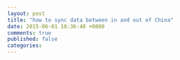 ```yaml
---
layout: post
title: "how to sync data between in and out of China"
date: 2015-06-01 18:36:40 +0800
comments: true
published: false
categories: 
---
```

